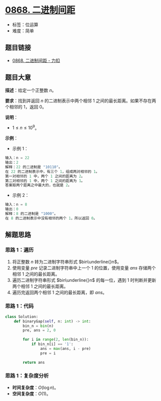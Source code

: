 # [0868. 二进制间距](https://leetcode.cn/problems/binary-gap/)

- 标签：位运算
- 难度：简单

## 题目链接

- [0868. 二进制间距 - 力扣](https://leetcode.cn/problems/binary-gap/)

## 题目大意

**描述**：给定一个正整数 $n$。

**要求**：找到并返回 $n$ 的二进制表示中两个相邻 $1$ 之间的最长距离。如果不存在两个相邻的 $1$，返回 $0$。

**说明**：

- $1 \le n \le 10^9$。

**示例**：

- 示例 1：

```python
输入：n = 22
输出：2
解释：22 的二进制是 "10110"。
在 22 的二进制表示中，有三个 1，组成两对相邻的 1。
第一对相邻的 1 中，两个 1 之间的距离为 2。
第二对相邻的 1 中，两个 1 之间的距离为 1。
答案取两个距离之中最大的，也就是 2。
```

- 示例 2：

```python
输入：n = 8
输出：0
解释：8 的二进制是 "1000"。
在 8 的二进制表示中没有相邻的两个 1，所以返回 0。
```

## 解题思路

### 思路 1：遍历

1. 将正整数 $n$ 转为二进制字符串形式 $bin\underline{}n$。
2. 使用变量 $pre$ 记录二进制字符串中上一个 $1$ 的位置，使用变量 $ans$ 存储两个相邻 $1$ 之间的最长距离。
3. 遍历二进制字符串形式 $bin\underline{}n$ 的每一位，遇到 $1$ 时判断并更新两个相邻 $1$ 之间的最长距离。
4. 遍历完返回两个相邻 $1$ 之间的最长距离，即 $ans$。

### 思路 1：代码

```Python
class Solution:
    def binaryGap(self, n: int) -> int:
        bin_n = bin(n)
        pre, ans = 2, 0
        
        for i in range(2, len(bin_n)):
            if bin_n[i] == '1':
                ans = max(ans, i - pre)
                pre = i
            
        return ans
```

### 思路 1：复杂度分析

- **时间复杂度**：$O(\log n)$。
- **空间复杂度**：$O(1)$。

